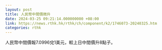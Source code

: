 ```yaml
---
layout: post
title: 人民幣中間價微升
date: 2024-03-25 09:21:14.000000000 +08:00
link: https://news.rthk.hk/rthk/ch/component/k2/1746073-20240325.htm
categories: rthk
---
```


人民幣中間價報7.0996兌1美元，較上日中間價升8點子。
